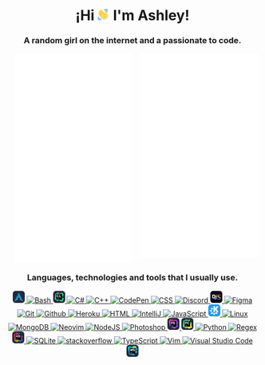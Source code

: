 <div align="center" style="text-align: center">
	<h1>¡Hi <a href="https://github.com/ashl3ycodes#"><img src="./src/images/emojis/wave.gif" width="24" height="24" alt="👋"></a> I'm Ashley!</h1>
	<h3>A random girl on the internet and a passionate to code.</h3>
</div>

<div align="center" style="text-align: center">
	<!-- https://github.com/lowlighter/metrics -->
	<a href="https://github.com/ashl3ycodes#">
		<img align="center" width="47%" src="./general-metrics.svg" alt="Metrics"/>
	</a>
	<a href="https://github.com/ashl3ycodes#">
		<img align="right" width="47%" src="./social-metrics.svg" alt="Metrics"/>
	</a>
</div>

<div align="center" style="display: block">
	<!-- https://github.com/tandpfun/skill-icons#readme -->
	<h3 align="center">Languages, technologies and tools that I usually use.</h3>
	<a href="https://github.com/ashl3ycodes#">
		<img src="./src/images/icons/archlinux.png" height="24" width="24" alt="Arch Linux">
	</a>
	<a href="https://github.com/ashl3ycodes#">
		<img src="https://skillicons.dev/icons?i=bash&theme=dark&perline=1" height="24" width="24" alt="Bash"/>
	</a>
	<a href="https://github.com/ashl3ycodes#">
		<img src="./src/images/icons/clion.png" height="24" width="24" alt="CLion"/>
	</a>
	<a href="https://github.com/ashl3ycodes#">
		<img src="https://skillicons.dev/icons?i=cs&theme=dark&perline=1" height="24" width="24" alt="C#"/>
	</a>
	<a href="https://github.com/ashl3ycodes#">
		<img src="https://skillicons.dev/icons?i=cpp&theme=dark&perline=1" height="24" width="24" alt="C++"/>
	</a>
	<a href="https://github.com/ashl3ycodes#">
		<img src="https://skillicons.dev/icons?i=codepen&theme=dark&perline=1" height="24" width="24" alt="CodePen"/>
	</a>
	<a href="https://github.com/ashl3ycodes#">
		<img src="https://skillicons.dev/icons?i=css&theme=dark&perline=1" height="24" width="24" alt="CSS"/>
	</a>
	<a href="https://github.com/ashl3ycodes#">
		<img src="https://skillicons.dev/icons?i=discord&theme=dark&perline=1" height="24" width="24" alt="Discord"/>
	</a>
	<a href="https://github.com/ashl3ycodes#">
		<img src="./src/images/icons/djs.png" height="24" width="24" alt="discord.js">
	</a>
	<a href="https://github.com/ashl3ycodes#">
		<img src="https://skillicons.dev/icons?i=figma&theme=dark&perline=1" height="24" width="24" alt="Figma"/>
	</a>
	<a href="https://github.com/ashl3ycodes#">
		<img src="https://skillicons.dev/icons?i=git&theme=dark&perline=1" height="24" width="24" alt="Git">
	</a>
	<a href="https://github.com/ashl3ycodes#">
		<img src="https://skillicons.dev/icons?i=github&theme=dark&perline=1" height="24" width="24" alt="Github"/>
	</a>
	<a href="https://github.com/ashl3ycodes#">
		<img src="https://skillicons.dev/icons?i=heroku&theme=dark&perline=1" height="24" width="24" alt="Heroku">
	</a>
	<a href="https://github.com/ashl3ycodes#">
		<img src="https://skillicons.dev/icons?i=html&theme=dark&perline=1" height="24" width="24" alt="HTML"/>
	</a>
	<a href="https://github.com/ashl3ycodes#">
		<img src="https://skillicons.dev/icons?i=idea&theme=dark&perline=1" height="24" width="24" alt="IntelliJ"/>
	</a>
	<a href="https://github.com/ashl3ycodes#">
		<img src="https://skillicons.dev/icons?i=js&theme=dark&perline=1" height="24" width="24" alt="JavaScript"/>
	</a>
	<a href="https://github.com/ashl3ycodes#">
		<img src="./src/images/icons/kde.png" height="24" width="24" alt="KDE">
	</a>
	<a href="https://github.com/ashl3ycodes#">
		<img src="https://skillicons.dev/icons?i=linux&theme=dark&perlinee=1" height="24" width="24" alt="Linux">
	</a>
	<a href="https://github.com/ashl3ycodes#">
		<img src="https://skillicons.dev/icons?i=mongodb&theme=dark&perline=1" height="24" width="24" alt="MongoDB">
	</a>
	<a href="https://github.com/ashl3ycodes#">
		<img src="https://skillicons.dev/icons?i=neovim&theme=dark&perline=1" height="24" width="24" alt="Neovim">
	</a>
	<a href="https://github.com/ashl3ycodes#">
		<img src="https://skillicons.dev/icons?i=nodejs&theme=dark&perline=1" height="24" width="24" alt="NodeJS">
	</a>
	<a href="https://github.com/ashl3ycodes#">
		<img src="https://skillicons.dev/icons?i=ps&theme=dark&perline=1" height="24" width="24" alt="Photoshop">
	</a>
	<a href="https://github.com/ashl3ycodes#">
		<img src="./src/images/icons/phpstorm.png" height="24" width="24" alt="PhpStorm">
	</a>
	<a href="https://github.com/ashl3ycodes#">
		<img src="./src/images/icons/pycharm.png" height="24" width="24" alt="PyCharm">
	</a>
	<a href="https://github.com/ashl3ycodes#">
		<img src="https://skillicons.dev/icons?i=python&theme=dark&perline=1" height="24" width="24" alt="Python">
	</a>
	<a href="https://github.com/ashl3ycodes#">
		<img src="https://skillicons.dev/icons?i=regex&theme=dark&perline=1" height="24" width="24" alt="Regex">
	</a>
	<a href="https://github.com/ashl3ycodes#">
		<img src="./src/images/icons/rider.png" height="24" width="24" alt="Rider">
	</a>
	<a href="https://github.com/ashl3ycodes#">
		<img src="https://skillicons.dev/icons?i=sqlite&theme=dark&perline=1" height="24" width="24" alt="SQLite">
	</a>
	<a href="https://github.com/ashl3ycodes#">
		<img src="https://skillicons.dev/icons?i=stackoverflow&theme=dark&perline=1" height="24" width="24" alt="stackoverflow">
	</a>
	<a href="https://github.com/ashl3ycodes#">
		<img src="https://skillicons.dev/icons?i=ts&theme=dark&perline=1" height="24" width="24" alt="TypeScript">
	</a>
	<a href="https://github.com/ashl3ycodes#">
		<img src="https://skillicons.dev/icons?i=vim&theme=dark&perline=1" height="24" width="24" alt="Vim">
	</a>
	<a href="https://github.com/ashl3ycodes#">
		<img src="https://skillicons.dev/icons?i=vscode&theme=dark&perline=1" height="24" width="24" alt="Visual Studio Code">
	</a>
	<a href="https://github.com/ashl3ycodes#">
		<img src="./src/images/icons/webstorm.png" height="24" width="24" alt="WebStorm">
	</a>
</div>

<div align="center" style="text-align: center">
	<!-- https://github.com/Ashutosh00710/github-readme-activity-graph -->
	<a href="https://github.com/ashl3ycodes#">
		<img align="center" src="https://activity-graph.herokuapp.com/graph?username=ashl3ycodes&bg_color=0d111700&color=0366d6&line=549df1&point=403d3d&area=true&hide_border=true&custom_title=Contribution%20Graph" alt="">
	</a>
</div>
